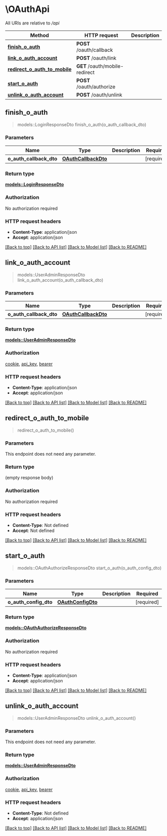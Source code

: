 # \OAuthApi

All URIs are relative to */api*

Method | HTTP request | Description
------------- | ------------- | -------------
[**finish_o_auth**](OAuthApi.md#finish_o_auth) | **POST** /oauth/callback | 
[**link_o_auth_account**](OAuthApi.md#link_o_auth_account) | **POST** /oauth/link | 
[**redirect_o_auth_to_mobile**](OAuthApi.md#redirect_o_auth_to_mobile) | **GET** /oauth/mobile-redirect | 
[**start_o_auth**](OAuthApi.md#start_o_auth) | **POST** /oauth/authorize | 
[**unlink_o_auth_account**](OAuthApi.md#unlink_o_auth_account) | **POST** /oauth/unlink | 



## finish_o_auth

> models::LoginResponseDto finish_o_auth(o_auth_callback_dto)


### Parameters


Name | Type | Description  | Required | Notes
------------- | ------------- | ------------- | ------------- | -------------
**o_auth_callback_dto** | [**OAuthCallbackDto**](OAuthCallbackDto.md) |  | [required] |

### Return type

[**models::LoginResponseDto**](LoginResponseDto.md)

### Authorization

No authorization required

### HTTP request headers

- **Content-Type**: application/json
- **Accept**: application/json

[[Back to top]](#) [[Back to API list]](../README.md#documentation-for-api-endpoints) [[Back to Model list]](../README.md#documentation-for-models) [[Back to README]](../README.md)


## link_o_auth_account

> models::UserAdminResponseDto link_o_auth_account(o_auth_callback_dto)


### Parameters


Name | Type | Description  | Required | Notes
------------- | ------------- | ------------- | ------------- | -------------
**o_auth_callback_dto** | [**OAuthCallbackDto**](OAuthCallbackDto.md) |  | [required] |

### Return type

[**models::UserAdminResponseDto**](UserAdminResponseDto.md)

### Authorization

[cookie](../README.md#cookie), [api_key](../README.md#api_key), [bearer](../README.md#bearer)

### HTTP request headers

- **Content-Type**: application/json
- **Accept**: application/json

[[Back to top]](#) [[Back to API list]](../README.md#documentation-for-api-endpoints) [[Back to Model list]](../README.md#documentation-for-models) [[Back to README]](../README.md)


## redirect_o_auth_to_mobile

> redirect_o_auth_to_mobile()


### Parameters

This endpoint does not need any parameter.

### Return type

 (empty response body)

### Authorization

No authorization required

### HTTP request headers

- **Content-Type**: Not defined
- **Accept**: Not defined

[[Back to top]](#) [[Back to API list]](../README.md#documentation-for-api-endpoints) [[Back to Model list]](../README.md#documentation-for-models) [[Back to README]](../README.md)


## start_o_auth

> models::OAuthAuthorizeResponseDto start_o_auth(o_auth_config_dto)


### Parameters


Name | Type | Description  | Required | Notes
------------- | ------------- | ------------- | ------------- | -------------
**o_auth_config_dto** | [**OAuthConfigDto**](OAuthConfigDto.md) |  | [required] |

### Return type

[**models::OAuthAuthorizeResponseDto**](OAuthAuthorizeResponseDto.md)

### Authorization

No authorization required

### HTTP request headers

- **Content-Type**: application/json
- **Accept**: application/json

[[Back to top]](#) [[Back to API list]](../README.md#documentation-for-api-endpoints) [[Back to Model list]](../README.md#documentation-for-models) [[Back to README]](../README.md)


## unlink_o_auth_account

> models::UserAdminResponseDto unlink_o_auth_account()


### Parameters

This endpoint does not need any parameter.

### Return type

[**models::UserAdminResponseDto**](UserAdminResponseDto.md)

### Authorization

[cookie](../README.md#cookie), [api_key](../README.md#api_key), [bearer](../README.md#bearer)

### HTTP request headers

- **Content-Type**: Not defined
- **Accept**: application/json

[[Back to top]](#) [[Back to API list]](../README.md#documentation-for-api-endpoints) [[Back to Model list]](../README.md#documentation-for-models) [[Back to README]](../README.md)

